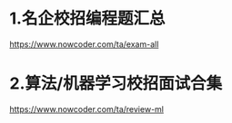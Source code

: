 # 1.名企校招编程题汇总

https://www.nowcoder.com/ta/exam-all

# 2.算法/机器学习校招面试合集

https://www.nowcoder.com/ta/review-ml

  
  
  
